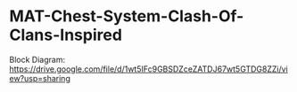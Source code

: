 # MAT-Chest-System-Clash-Of-Clans-Inspired


Block Diagram: https://drive.google.com/file/d/1wt5IFc9GBSDZceZATDJ67wt5GTDG8ZZi/view?usp=sharing

